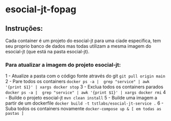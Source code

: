 # esocial-jt-fopag

## Instruções:
Cada container é um projeto do esocial-jt para uma ciade específica, tem seu proprio banco de dados mas todas utilizam a mesma imagem do esocial-jt (que está na pasta esocial-jt).

### Para atualizar a imagem do projeto esocial-jt:
1 - Atualize a pasta com o código fonte através do git 
	```
	git pull origin main
	```
2 - Pare todos os containers 
	```
	docker ps -a |  grep "service" | awk '{print $1}' | xargs docker stop
	```
3 - Exclua todos os containers parados 
	```
	docker ps -a |  grep "service" | awk '{print $1}' | xargs docker rmi
	```
4 - Builde o projeto esocial-jt 
	```
	mvn clean install
	```
5 - Builde uma imagem a partir de um dockerfile 
	```
	docker build -t tstlabs/esocial-jt-service .
	```
6 - Suba todos os containers novamente 
	```
	docker-compose up & [ em todas as pastas ]
	```

